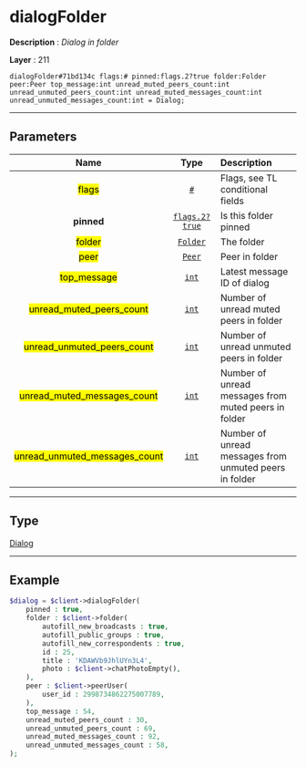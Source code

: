 # dialogFolder

**Description** : *Dialog in folder*

**Layer** : 211

```tl
dialogFolder#71bd134c flags:# pinned:flags.2?true folder:Folder peer:Peer top_message:int unread_muted_peers_count:int unread_unmuted_peers_count:int unread_muted_messages_count:int unread_unmuted_messages_count:int = Dialog;
```

---

## Parameters

| Name | Type | Description |
| :---: | :---: | :--- |
| <mark>flags</mark> | [`#`](type/#) | Flags, see TL conditional fields |
| **pinned** | [`flags.2?true`](type/true) | Is this folder pinned |
| <mark>folder</mark> | [`Folder`](type/Folder) | The folder |
| <mark>peer</mark> | [`Peer`](type/Peer) | Peer in folder |
| <mark>top_message</mark> | [`int`](type/int) | Latest message ID of dialog |
| <mark>unread_muted_peers_count</mark> | [`int`](type/int) | Number of unread muted peers in folder |
| <mark>unread_unmuted_peers_count</mark> | [`int`](type/int) | Number of unread unmuted peers in folder |
| <mark>unread_muted_messages_count</mark> | [`int`](type/int) | Number of unread messages from muted peers in folder |
| <mark>unread_unmuted_messages_count</mark> | [`int`](type/int) | Number of unread messages from unmuted peers in folder |

---

## Type

[Dialog](type/Dialog)

---

## Example

```php
$dialog = $client->dialogFolder(
	pinned : true,
	folder : $client->folder(
		autofill_new_broadcasts : true,
		autofill_public_groups : true,
		autofill_new_correspondents : true,
		id : 25,
		title : 'KDAWVb9JhlUYn3L4',
		photo : $client->chatPhotoEmpty(),
	),
	peer : $client->peerUser(
		user_id : 2998734862275007789,
	),
	top_message : 54,
	unread_muted_peers_count : 30,
	unread_unmuted_peers_count : 69,
	unread_muted_messages_count : 92,
	unread_unmuted_messages_count : 58,
);
```